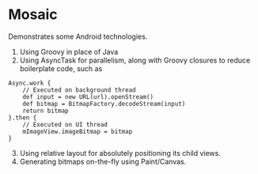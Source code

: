 # Mosaic

Demonstrates some Android technologies.

1. Using Groovy in place of Java
2. Using AsyncTask for parallelism, along with Groovy closures to reduce boilerplate code, such as

```
Async.work {
    // Executed on background thread
    def input = new URL(url).openStream()
    def bitmap = BitmapFactory.decodeStream(input)
    return bitmap
}.then {
    // Executed on UI thread
    mImageView.imageBitmap = bitmap
}
```

3. Using relative layout for absolutely positioning its child views.
4. Generating bitmaps on-the-fly using Paint/Canvas.